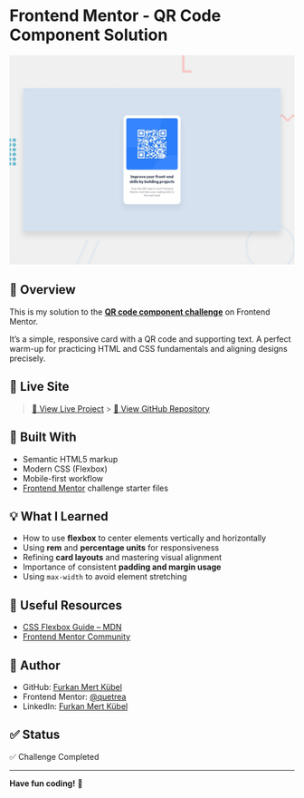 # Frontend Mentor - QR Code Component Solution

![Design preview for the QR code component coding challenge](./preview.jpg)

## 📌 Overview

This is my solution to the **[QR code component challenge](https://www.frontendmentor.io/challenges/qr-code-component-iux_sIO_H)** on Frontend Mentor.

It’s a simple, responsive card with a QR code and supporting text. A perfect warm-up for practicing HTML and CSS fundamentals and aligning designs precisely.

## 🔗 Live Site

> [🔴 View Live Project](qr-code-component-wine-mu.vercel.app) > [📁 View GitHub Repository](https://github.com/quetrea/qr-code-component)

## 🧰 Built With

- Semantic HTML5 markup
- Modern CSS (Flexbox)
- Mobile-first workflow
- [Frontend Mentor](https://www.frontendmentor.io/) challenge starter files

## 💡 What I Learned

- How to use **flexbox** to center elements vertically and horizontally
- Using **rem** and **percentage units** for responsiveness
- Refining **card layouts** and mastering visual alignment
- Importance of consistent **padding and margin usage**
- Using `max-width` to avoid element stretching

## 🔧 Useful Resources

- [CSS Flexbox Guide – MDN](https://developer.mozilla.org/en-US/docs/Web/CSS/flex)
- [Frontend Mentor Community](https://www.frontendmentor.io/community)

## 🚀 Author

- GitHub: [Furkan Mert Kübel](https://github.com/quetrea)
- Frontend Mentor: [@quetrea](https://www.frontendmentor.io/profile/quetrea)
- LinkedIn: [Furkan Mert Kübel](https://www.linkedin.com/in/codewithillusion/)

## ✅ Status

✅ Challenge Completed

---

**Have fun coding!** 🎉
